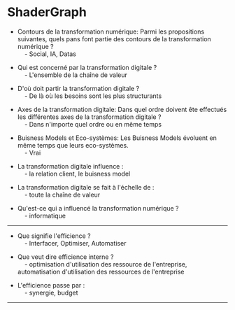 # ShaderGraph

* Contours de la transformation numérique: Parmi les propositions suivantes, quels pans font partie des contours de la transformation numérique ?  
&nbsp;&nbsp;&nbsp;&nbsp;- Social, IA, Datas
  
* Qui est concerné par la transformation digitale ?  
&nbsp;&nbsp;&nbsp;&nbsp;- L'ensemble de la chaîne de valeur

* D'où doit partir la transformation digitale ?  
&nbsp;&nbsp;&nbsp;&nbsp;- De là où les besoins sont les plus structurants

* Axes de la transformation digitale: Dans quel ordre doivent ête effectués les différentes axes de la transformation digitale ?  
&nbsp;&nbsp;&nbsp;&nbsp;- Dans n'importe quel ordre ou en même temps

* Buisness Models et Eco-systèmes: Les Buisness Models évoluent en même temps que leurs eco-systèmes.  
&nbsp;&nbsp;&nbsp;&nbsp;- Vrai

* La transformation digitale influence :   
&nbsp;&nbsp;&nbsp;&nbsp;- la relation client, le buisness model

* La transformation digitale se fait à l'échelle de :   
&nbsp;&nbsp;&nbsp;&nbsp;- toute la chaîne de valeur

* Qu'est-ce qui a influencé la transformation numérique ?  
&nbsp;&nbsp;&nbsp;&nbsp;- informatique

--------------------------
* Que signifie l'efficience ?  
&nbsp;&nbsp;&nbsp;&nbsp;- Interfacer, Optimiser, Automatiser

* Que veut dire efficience interne ?  
&nbsp;&nbsp;&nbsp;&nbsp;- optimisation d'utilisation des ressource de l'entreprise, automatisation d'utilisation des ressources de l'entreprise

* L'efficience passe par :  
&nbsp;&nbsp;&nbsp;&nbsp;- synergie, budget

--------------------------
